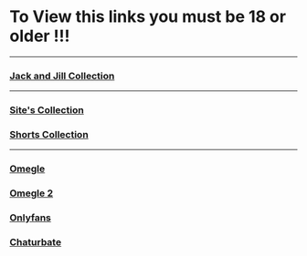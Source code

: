 # To View this links you must be 18 or older !!!
---

### [Jack and Jill Collection](https://do0od.com/f/v84k5p9swd)

---
### [Site's Collection](https://do0od.com/f/ag3hdmz6vd)

### [Shorts Collection](https://do0od.com/f/j3g2m5x2um)
---

### [Omegle](https://do0od.com/f/2s6osub0zi)
### [Omegle 2](https://do0od.com/f/lkus45qrnh)

### [Onlyfans](https://do0od.com/f/qrzwebeute)

### [Chaturbate](https://do0od.com/f/7zmjx5dfqs)


